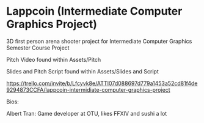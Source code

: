 # Lappcoin (Intermediate Computer Graphics Project) 
 3D first person arena shooter project for Intermediate Computer Graphics Semester Course Project

Pitch Video found within Assets/Pitch

Slides and Pitch Script found within Assets/Slides and Script

https://trello.com/invite/b/Lfcyvk8e/ATTI07d088697d779a1453a52cd81f4de9294873CCFA/lappcoin-intermidiate-computer-graphics-project

Bios:

Albert Tran: Game developer at OTU, likes FFXIV and sushi a lot